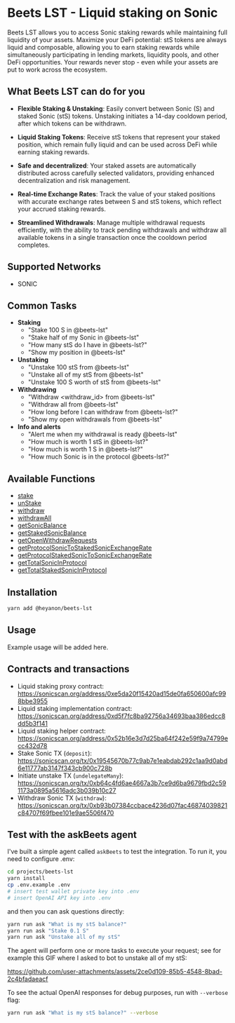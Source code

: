# Beets LST - Liquid staking on Sonic

Beets LST allows you to access Sonic staking rewards while maintaining full liquidity of your assets. Maximize your DeFi potential: stS tokens are always liquid and composable, allowing you to earn staking rewards while simultaneously participating in lending markets, liquidity pools, and other DeFi opportunities. Your rewards never stop - even while your assets are put to work across the ecosystem.

## What Beets LST can do for you

- **Flexible Staking & Unstaking**: Easily convert between Sonic (S) and staked Sonic (stS) tokens. Unstaking initiates a 14-day cooldown period, after which tokens can be withdrawn.

- **Liquid Staking Tokens**: Receive stS tokens that represent your staked position, which remain fully liquid and can be used across DeFi while earning staking rewards.

- **Safe and decentralized**: Your staked assets are automatically distributed across carefully selected validators, providing enhanced decentralization and risk management.

- **Real-time Exchange Rates**: Track the value of your staked positions with accurate exchange rates between S and stS tokens, which reflect your accrued staking rewards.

- **Streamlined Withdrawals**: Manage multiple withdrawal requests efficiently, with the ability to track pending withdrawals and withdraw all available tokens in a single transaction once the cooldown period completes.

## Supported Networks

- SONIC

## Common Tasks

- **Staking**
    - "Stake 100 S in @beets-lst"
    - "Stake half of my Sonic in @beets-lst"
    - "How many stS do I have in @beets-lst?"
    - "Show my position in @beets-lst"
- **Unstaking**
    - "Unstake 100 stS from @beets-lst"
    - "Unstake all of my stS from @beets-lst"
    - "Unstake 100 S worth of stS from @beets-lst"
- **Withdrawing**
    - "Withdraw <withdraw_id> from @beets-lst"
    - "Withdraw all from @beets-lst"
    - "How long before I can withdraw from @beets-lst?"
    - "Show my open withdrawals from @beets-lst"
- **Info and alerts**
    - "Alert me when my withdrawal is ready @beets-lst"
    - "How much is worth 1 stS in @beets-lst?"
    - "How much is worth 1 S in @beets-lst?"
    - "How much Sonic is in the protocol @beets-lst?"

## Available Functions

- [stake](functions/stake.ts)
- [unStake](functions/unStake.ts)
- [withdraw](functions/withdraw.ts)
- [withdrawAll](functions/withdrawAll.ts)
- [getSonicBalance](functions/getSonicBalance.ts)
- [getStakedSonicBalance](functions/getStakedSonicBalance.ts)
- [getOpenWithdrawRequests](functions/getOpenWithdrawRequests.ts)
- [getProtocolSonicToStakedSonicExchangeRate](functions/getProtocolSonicToStakedSonicExchangeRate.ts)
- [getProtocolStakedSonicToSonicExchangeRate](functions/getProtocolStakedSonicToSonicExchangeRate.ts)
- [getTotalSonicInProtocol](functions/getTotalSonicInProtocol.ts)
- [getTotalStakedSonicInProtocol](functions/getTotalStakedSonicInProtocol.ts)

## Installation

```bash
yarn add @heyanon/beets-lst
```

## Usage

Example usage will be added here.

## Contracts and transactions

- Liquid staking proxy contract: https://sonicscan.org/address/0xe5da20f15420ad15de0fa650600afc998bbe3955
- Liquid staking implementation contract: https://sonicscan.org/address/0xd5f7fc8ba92756a34693baa386edcc8dd5b3f141
- Liquid staking helper contract: https://sonicscan.org/address/0x52b16e3d7d25ba64f242e59f9a74799ecc432d78
- Stake Sonic TX (`deposit`): https://sonicscan.org/tx/0x19545670b77c9ab7e1eabdab292c1aa9d0abd6e11777ab3147f343cb900c728b
- Initiate unstake TX (`undelegateMany`): https://sonicscan.org/tx/0xb64c4fd6ae4667a3b7ce9d6ba9679fbd2c591173a0895a5616adc3b039b10c27
- Withdraw Sonic TX (`withdraw`): https://sonicscan.org/tx/0xb93b07384ccbace4236d07fac46874039821c84707f69fbee101e9ae5506f470

## Test with the askBeets agent

I've built a simple agent called `askBeets` to test the integration. To run it, you need to configure .env:

```bash
cd projects/beets-lst
yarn install
cp .env.example .env
# insert test wallet private key into .env
# insert OpenAI API key into .env
```

and then you can ask questions directly:

```bash
yarn run ask "What is my stS balance?"
yarn run ask "Stake 0.1 S"
yarn run ask "Unstake all of my stS"
```

The agent will perform one or more tasks to execute your request; see for example this GIF where I asked to bot to unstake all of my stS:

https://github.com/user-attachments/assets/2ce0d109-85b5-4548-8bad-2c4bfadaeacf

To see the actual OpenAI responses for debug purposes, run with `--verbose` flag:

```bash
yarn run ask "What is my stS balance?" --verbose
```
